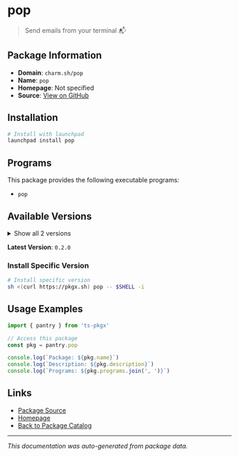 # pop

> Send emails from your terminal 📬

## Package Information

- **Domain**: `charm.sh/pop`
- **Name**: `pop`
- **Homepage**: Not specified
- **Source**: [View on GitHub](https://github.com/pkgxdev/pantry/tree/main/projects/charm.sh/pop/package.yml)

## Installation

```bash
# Install with launchpad
launchpad install pop
```

## Programs

This package provides the following executable programs:

- `pop`

## Available Versions

<details>
<summary>Show all 2 versions</summary>

- `0.2.0`, `0.1.0`

</details>

**Latest Version**: `0.2.0`

### Install Specific Version

```bash
# Install specific version
sh <(curl https://pkgx.sh) pop -- $SHELL -i
```

## Usage Examples

```typescript
import { pantry } from 'ts-pkgx'

// Access this package
const pkg = pantry.pop

console.log(`Package: ${pkg.name}`)
console.log(`Description: ${pkg.description}`)
console.log(`Programs: ${pkg.programs.join(', ')}`)
```

## Links

- [Package Source](https://github.com/pkgxdev/pantry/tree/main/projects/charm.sh/pop/package.yml)
- [Homepage](#)
- [Back to Package Catalog](../package-catalog.md)

---

*This documentation was auto-generated from package data.*
